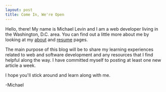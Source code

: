 ```yaml
---
layout: post
title: Come In, We're Open
---
```


Hello, there! My name is Michael Levin and I am a web developer living in the Washington, D.C. area. You can find out a little more about me by looking at my [about](/about) and [resume](/resume) pages.

The main purpose of this blog will be to share my learning experiences related to web and software development and any resources that I find helpful along the way. I have committed myself to posting at least one new article a week.

I hope you'll stick around and learn along with me.

-Michael